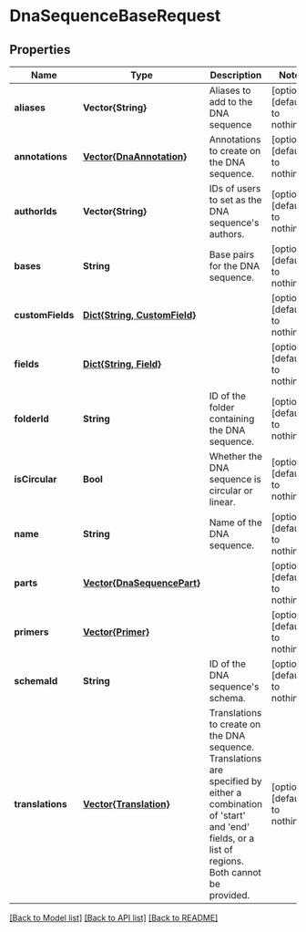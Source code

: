 # DnaSequenceBaseRequest


## Properties
Name | Type | Description | Notes
------------ | ------------- | ------------- | -------------
**aliases** | **Vector{String}** | Aliases to add to the DNA sequence | [optional] [default to nothing]
**annotations** | [**Vector{DnaAnnotation}**](DnaAnnotation.md) | Annotations to create on the DNA sequence.  | [optional] [default to nothing]
**authorIds** | **Vector{String}** | IDs of users to set as the DNA sequence&#39;s authors. | [optional] [default to nothing]
**bases** | **String** | Base pairs for the DNA sequence.  | [optional] [default to nothing]
**customFields** | [**Dict{String, CustomField}**](CustomField.md) |  | [optional] [default to nothing]
**fields** | [**Dict{String, Field}**](Field.md) |  | [optional] [default to nothing]
**folderId** | **String** | ID of the folder containing the DNA sequence.  | [optional] [default to nothing]
**isCircular** | **Bool** | Whether the DNA sequence is circular or linear.  | [optional] [default to nothing]
**name** | **String** | Name of the DNA sequence.  | [optional] [default to nothing]
**parts** | [**Vector{DnaSequencePart}**](DnaSequencePart.md) |  | [optional] [default to nothing]
**primers** | [**Vector{Primer}**](Primer.md) |  | [optional] [default to nothing]
**schemaId** | **String** | ID of the DNA sequence&#39;s schema.  | [optional] [default to nothing]
**translations** | [**Vector{Translation}**](Translation.md) | Translations to create on the DNA sequence. Translations are specified by either a combination of &#39;start&#39; and &#39;end&#39; fields, or a list of regions. Both cannot be provided.  | [optional] [default to nothing]


[[Back to Model list]](../README.md#models) [[Back to API list]](../README.md#api-endpoints) [[Back to README]](../README.md)


